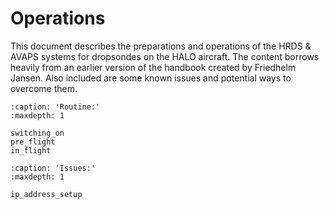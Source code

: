 # Operations

This document describes the preparations and operations of the HRDS & AVAPS systems for dropsondes on the HALO aircraft. The content borrows heavily from an earlier version of the handbook created by Friedhelm Jansen. Also included are some known issues and potential ways to overcome them. 

```{toctree}
:caption: 'Routine:'
:maxdepth: 1

switching_on
pre_flight
in_flight
```
```{toctree}
:caption: 'Issues:'
:maxdepth: 1

ip_address_setup
```